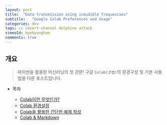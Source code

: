 ```yaml
---
layout: post
title:  "Data transmission using inaudible frequencies"
subtitle:   "Google Colab Preferences and Usage"
categories: dev
tags: cc covert-channel dolphine attack
vimeoId: hyekyunghan
comments: true
---
```


## 개요
> 파이썬을 활용한 머신러닝의 첫 관문! 구글 `Colab(코랩)`의 환경구성 및 기본 사용법을 다룬 포스트입니다.
  
  
  

  
  
- 목차

	- [Colab이란 무엇인가?](#colab이란-무엇인가)
	- [Colab 환경설정](#colab-환경설정)
	- [Colab을 활용한 간단한 예제 작성](#colab을-활용한-간단한-예제-작성)
	- [Colab & Markdown](#colab--markdown)
